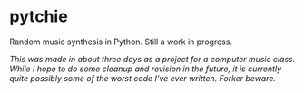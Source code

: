 # pytchie
Random music synthesis in Python. Still a work in progress.

*This was made in about three days as a project for a computer music class. While I hope to do some cleanup and revision in the future, it is currently quite possibly some of the worst code I've ever written. Forker beware.*
